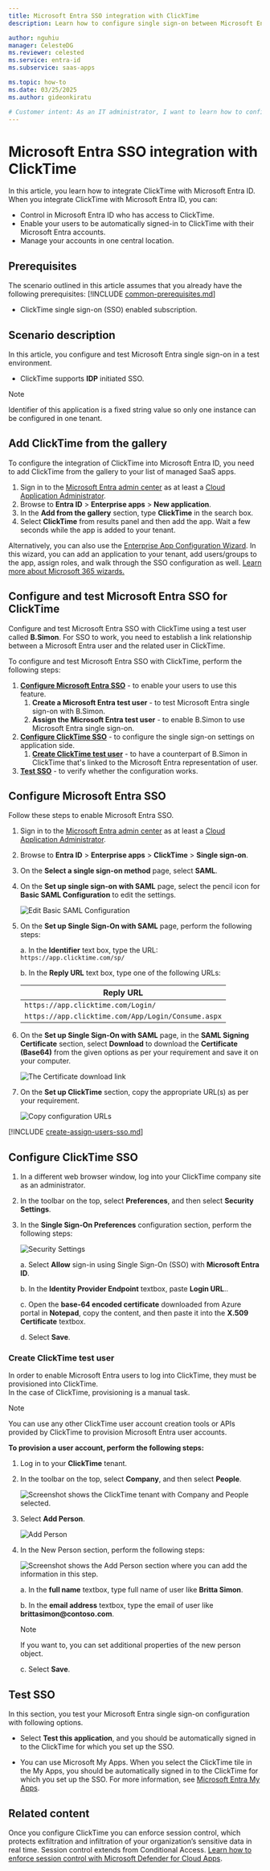 ```yaml
---
title: Microsoft Entra SSO integration with ClickTime
description: Learn how to configure single sign-on between Microsoft Entra ID and ClickTime.

author: nguhiu
manager: CelesteDG
ms.reviewer: celested
ms.service: entra-id
ms.subservice: saas-apps

ms.topic: how-to
ms.date: 03/25/2025
ms.author: gideonkiratu

# Customer intent: As an IT administrator, I want to learn how to configure single sign-on between Microsoft Entra ID and ClickTime so that I can control who has access to ClickTime, enable automatic sign-in with Microsoft Entra accounts, and manage my accounts in one central location.
---
```

# Microsoft Entra SSO integration with ClickTime

In this article,  you learn how to integrate ClickTime with Microsoft Entra ID. When you integrate ClickTime with Microsoft Entra ID, you can:

* Control in Microsoft Entra ID who has access to ClickTime.
* Enable your users to be automatically signed-in to ClickTime with their Microsoft Entra accounts.
* Manage your accounts in one central location.

## Prerequisites
The scenario outlined in this article assumes that you already have the following prerequisites:
[!INCLUDE [common-prerequisites.md](~/identity/saas-apps/includes/common-prerequisites.md)]
* ClickTime single sign-on (SSO) enabled subscription.

## Scenario description

In this article,  you configure and test Microsoft Entra single sign-on in a test environment.

* ClickTime supports **IDP** initiated SSO.

> [!NOTE]
> Identifier of this application is a fixed string value so only one instance can be configured in one tenant.

## Add ClickTime from the gallery

To configure the integration of ClickTime into Microsoft Entra ID, you need to add ClickTime from the gallery to your list of managed SaaS apps.

1. Sign in to the [Microsoft Entra admin center](https://entra.microsoft.com) as at least a [Cloud Application Administrator](~/identity/role-based-access-control/permissions-reference.md#cloud-application-administrator).
1. Browse to **Entra ID** > **Enterprise apps** > **New application**.
1. In the **Add from the gallery** section, type **ClickTime** in the search box.
1. Select **ClickTime** from results panel and then add the app. Wait a few seconds while the app is added to your tenant.

 Alternatively, you can also use the [Enterprise App Configuration Wizard](https://portal.office.com/AdminPortal/home?Q=Docs#/azureadappintegration). In this wizard, you can add an application to your tenant, add users/groups to the app, assign roles, and walk through the SSO configuration as well. [Learn more about Microsoft 365 wizards.](/microsoft-365/admin/misc/azure-ad-setup-guides)

<a name='configure-and-test-azure-ad-sso-for-clicktime'></a>

## Configure and test Microsoft Entra SSO for ClickTime

Configure and test Microsoft Entra SSO with ClickTime using a test user called **B.Simon**. For SSO to work, you need to establish a link relationship between a Microsoft Entra user and the related user in ClickTime.

To configure and test Microsoft Entra SSO with ClickTime, perform the following steps:

1. **[Configure Microsoft Entra SSO](#configure-azure-ad-sso)** - to enable your users to use this feature.
    1. **Create a Microsoft Entra test user** - to test Microsoft Entra single sign-on with B.Simon.
    1. **Assign the Microsoft Entra test user** - to enable B.Simon to use Microsoft Entra single sign-on.
1. **[Configure ClickTime SSO](#configure-clicktime-sso)** - to configure the single sign-on settings on application side.
    1. **[Create ClickTime test user](#create-clicktime-test-user)** - to have a counterpart of B.Simon in ClickTime that's linked to the Microsoft Entra representation of user.
1. **[Test SSO](#test-sso)** - to verify whether the configuration works.

<a name='configure-azure-ad-sso'></a>

## Configure Microsoft Entra SSO

Follow these steps to enable Microsoft Entra SSO.

1. Sign in to the [Microsoft Entra admin center](https://entra.microsoft.com) as at least a [Cloud Application Administrator](~/identity/role-based-access-control/permissions-reference.md#cloud-application-administrator).
1. Browse to **Entra ID** > **Enterprise apps** > **ClickTime** > **Single sign-on**.
1. On the **Select a single sign-on method** page, select **SAML**.
1. On the **Set up single sign-on with SAML** page, select the pencil icon for **Basic SAML Configuration** to edit the settings.

   ![Edit Basic SAML Configuration](common/edit-urls.png)

1. On the **Set up Single Sign-On with SAML** page, perform the following steps:

    a. In the **Identifier** text box, type the URL:
    `https://app.clicktime.com/sp/`

    b. In the **Reply URL** text box, type one of the following URLs:

    | **Reply URL** |
    |----|
    | `https://app.clicktime.com/Login/` |
    | `https://app.clicktime.com/App/Login/Consume.aspx` |

4. On the **Set up Single Sign-On with SAML** page, in the **SAML Signing Certificate** section, select **Download** to download the **Certificate (Base64)** from the given options as per your requirement and save it on your computer.

    ![The Certificate download link](common/certificatebase64.png)

1. On the **Set up ClickTime** section, copy the appropriate URL(s) as per your requirement.

    ![Copy configuration URLs](common/copy-configuration-urls.png)

<a name='create-an-azure-ad-test-user'></a>

[!INCLUDE [create-assign-users-sso.md](~/identity/saas-apps/includes/create-assign-users-sso.md)]

## Configure ClickTime SSO

1. In a different web browser window, log into your ClickTime company site as an administrator.

1. In the toolbar on the top, select **Preferences**, and then select **Security Settings**.

1. In the **Single Sign-On Preferences** configuration section, perform the following steps:

    ![Security Settings](./media/clicktime-tutorial/toolbar.png "Security Settings")

    a.  Select **Allow** sign-in using Single Sign-On (SSO) with **Microsoft Entra ID**.

    b. In the **Identity Provider Endpoint** textbox, paste **Login URL**..

    c.  Open the **base-64 encoded certificate** downloaded from Azure portal in **Notepad**, copy the content, and then paste it into the **X.509 Certificate** textbox.

    d.  Select **Save**.

### Create ClickTime test user

In order to enable Microsoft Entra users to log into ClickTime, they must be provisioned into ClickTime.  
In the case of ClickTime, provisioning is a manual task.

> [!NOTE]
> You can use any other ClickTime user account creation tools or APIs provided by ClickTime to provision Microsoft Entra user accounts.

**To provision a user account, perform the following steps:**

1. Log in to your **ClickTime** tenant.

1. In the toolbar on the top, select **Company**, and then select **People**.

    ![Screenshot shows the ClickTime tenant with Company and People selected.](./media/clicktime-tutorial/account.png "People")

1. Select **Add Person**.

    ![Add Person](./media/clicktime-tutorial/company.png "Add Person")

1. In the New Person section, perform the following steps:

    ![Screenshot shows the Add Person section where you can add the information in this step.](./media/clicktime-tutorial/information.png "New Person")

    a.  In the **full name** textbox, type full name of user like **Britta Simon**. 

    b.  In the **email address** textbox, type the email of user like **brittasimon\@contoso.com**.

    > [!NOTE]
    > If you want to, you can set additional properties of the new person object.

    c.  Select **Save**.

## Test SSO

In this section, you test your Microsoft Entra single sign-on configuration with following options.

* Select **Test this application**, and you should be automatically signed in to the ClickTime for which you set up the SSO.

* You can use Microsoft My Apps. When you select the ClickTime tile in the My Apps, you should be automatically signed in to the ClickTime for which you set up the SSO. For more information, see [Microsoft Entra My Apps](/azure/active-directory/manage-apps/end-user-experiences#azure-ad-my-apps).

## Related content

Once you configure ClickTime you can enforce session control, which protects exfiltration and infiltration of your organization’s sensitive data in real time. Session control extends from Conditional Access. [Learn how to enforce session control with Microsoft Defender for Cloud Apps](/cloud-app-security/proxy-deployment-aad).
